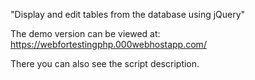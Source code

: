 "Display and edit tables from the database using jQuery"

The demo version can be viewed at: https://webfortestingphp.000webhostapp.com/

There you can also see the script description.
